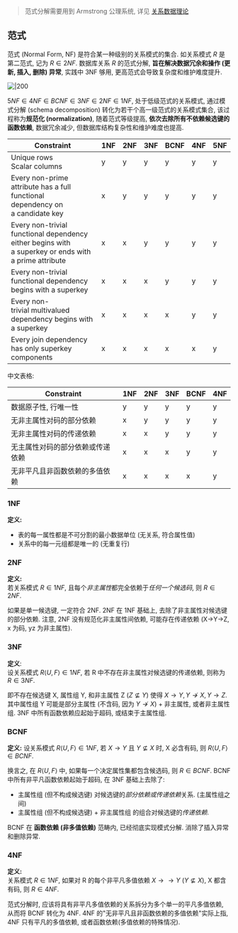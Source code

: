 > 范式分解需要用到 Armstrong 公理系统, 详见 [关系数据理论](关系数据理论.md)

## 范式

范式 (Normal Form, NF) 是符合某一种级别的关系模式的集合. 如关系模式 $R$ 是第二范式, 记为 $R\in 2NF$. 数据库关系 $R$ 的范式分解, **旨在解决数据冗余和操作 (更新, 插入, 删除) 异常**, 实践中 3NF 够用, 更高范式会导致复杂度和维护难度提升.

![|200](../../../../attach/Pasted%20image%2020231229160148.avif)

$5NF\in 4NF\in BCNF\in 3NF\in 2NF\in 1NF$, 处于低级范式的关系模式, 通过模式分解 (schema decomposition) 转化为若干个高一级范式的关系模式集合, 该过程称为**规范化 (normalization)**, 随着范式等级提高, **依次去除所有不依赖候选键的函数依赖**, 数据冗余减少, 但数据库结构复杂性和维护难度也提高.

| Constraint                                                                                                                                        | 1NF | 2NF | 3NF | BCNF | 4NF | 5NF | 
| ------------------------------------------------------------------------------------------------------------------------------------------------- | --- | --- | ---  | ---- | --- | --- |
| Unique rows <br> Scalar columns                                  | y   | y   | y    | y    | y   | y   |
| Every non-prime attribute has a full functional dependency on a candidate key  | x   | y   | y    | y    | y   | y   |
| Every non-trivial functional dependency either begins with a superkey or ends with a prime attribute | x   | x   | y   | y    | y    |  y   |
| Every non-trivial functional dependency begins with a superkey                                                | x   | x   | x    | y    |  y   | y   |
| Every non-trivial multivalued dependency begins with a superkey                                                                                   | x   | x   | x     | x    | y   | y   |
| Every join dependency has only superkey components                                                                                                | x   | x   | x   | x    | x   | y    |

中文表格:

| Constraint                                      | 1NF | 2NF | 3NF | BCNF | 4NF |
| ----------------------------------------------- | --- | --- | --- | ---- | --- |
| 数据原子性, 行唯一性                            | y   | y   | y   | y    | y   |
| 无非主属性对码的部分依赖                    | x   | y   | y   | y    | y   |
| 无非主属性对码的传递依赖                    | x   | x   | y   | y    | y   |
| 无主属性对码的部分依赖或传递依赖 | x   | x   | x   | y    | y   |
| 无非平凡且非函数依赖的多值依赖                  | x   | x   | x   | x    | y   |


### 1NF

**定义:**  
- 表的每一属性都是不可分割的最小数据单位 (无关系, 符合属性值)
- 关系中的每一元组都是唯一的 (无重复行)

### 2NF

**定义:**  
若关系模式 $R\in 1NF$, 且每个*非主属性*都完全依赖于*任何一个候选码*, 则 $R\in 2NF$.

如果是单一候选键, 一定符合 2NF. 2NF 在 1NF 基础上, 去除了非主属性对候选键的部分依赖. 注意, 2NF 没有规范化非主属性间依赖, 可能存在传递依赖 (X->Y->Z, x 为码, yz 为非主属性).

### 3NF

**定义**:  
设关系模式 $R\langle U, F\rangle\in 1NF$, 若 R 中不存在非主属性对候选键的传递依赖, 则称为 $R\in 3NF$. 

即不存在候选键 X, 属性组 Y, 和非主属性 Z ($Z\not\subseteq Y$) 使得 $X\rightarrow Y, Y\not\rightarrow X, Y\rightarrow Z$. 其中属性组 Y 可能是部分主属性 (不含码, 因为 $Y\not\rightarrow X$) + 非主属性, 或者非主属性组. 3NF 中所有函数依赖应起始于超码, 或结束于主属性组.

### BCNF

**定义:** 
设关系模式 $R\langle U, F\rangle\in1NF$, 若 $X\rightarrow Y$ 且 $Y\not\subseteq X$ 时, X 必含有码, 则 $R\langle U, F\rangle\in BCNF$. 

换言之, 在 $R\langle U, F\rangle$ 中, 如果每一个决定属性集都包含候选码, 则 $R\in BCNF$. BCNF 中所有非平凡函数依赖起始于超码, 在 3NF 基础上去除了: 
- 主属性组 (但不构成候选键) 对候选键的*部分依赖或传递依赖*关系. (主属性组之间)
- 主属性组 (但不构成候选键) + 非主属性组 的组合对候选键的*传递依赖*.

BCNF 在 **函数依赖 (非多值依赖)** 范畴内, 已经彻底实现模式分解. 消除了插入异常和删除异常.

### 4NF

**定义:**  
关系模式 $R\in 1NF$, 如果对 R 的每个非平凡多值依赖 $X\rightarrow\rightarrow Y\ (Y\not\subseteq X)$, X 都含有码, 则 $R\in 4NF$.

范式分解时, 应该将具有非平凡多值依赖的关系拆分为多个单一的平凡多值依赖, 从而将 BCNF 转化为 4NF. 4NF 的"无非平凡且非函数依赖的多值依赖"实际上指, 4NF 只有平凡的多值依赖, 或者函数依赖(多值依赖的特殊情况).
